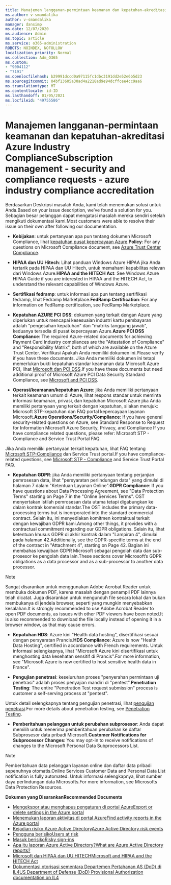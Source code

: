 ```yaml
---
title: Manajemen langganan-permintaan keamanan dan kepatuhan-akreditasi Azure Industry Compliance
ms.author: v-smandalika
author: v-smandalika
manager: dansimp
ms.date: 12/07/2020
ms.audience: Admin
ms.topic: article
ms.service: o365-administration
ROBOTS: NOINDEX, NOFOLLOW
localization_priority: Normal
ms.collection: Adm_O365
ms.custom:
- "9004112"
- "7191"
ms.openlocfilehash: b29991dccd0a97115fc1dbc3191dd2e52e6b5d23
ms.sourcegitcommit: 04bf13605a30ad4a2218ad9e94dcffcee4cc9aa6
ms.translationtype: MT
ms.contentlocale: id-ID
ms.lasthandoff: 01/05/2021
ms.locfileid: "49755586"
---
```

# <a name="subscription-management---security-and-compliance-requests---azure-industry-compliance-accreditation"></a><span data-ttu-id="e1359-102">Manajemen langganan-permintaan keamanan dan kepatuhan-akreditasi Azure Industry Compliance</span><span class="sxs-lookup"><span data-stu-id="e1359-102">Subscription management - security and compliance requests - azure industry compliance accreditation</span></span>

<span data-ttu-id="e1359-103">Berdasarkan Deskripsi masalah Anda, kami telah menemukan solusi untuk Anda.</span><span class="sxs-lookup"><span data-stu-id="e1359-103">Based on your issue description, we’ve found a solution for you.</span></span> <span data-ttu-id="e1359-104">Sebagian besar pelanggan dapat mengatasi masalah mereka sendiri setelah mengikuti dokumentasi kami.</span><span class="sxs-lookup"><span data-stu-id="e1359-104">Most customers were able to resolve their issue on their own after following our documentation.</span></span>

- <span data-ttu-id="e1359-105">**Kebijakan**: untuk pertanyaan apa pun tentang dokumen Microsoft Compliance, lihat [kepatuhan pusat kepercayaan Azure](https://docs.microsoft.com/compliance/regulatory/offering-SOC).</span><span class="sxs-lookup"><span data-stu-id="e1359-105">**Policy**: For any questions on Microsoft Compliance document, see [Azure Trust Center Compliance](https://docs.microsoft.com/compliance/regulatory/offering-SOC).</span></span>

- <span data-ttu-id="e1359-106">**HIPAA dan UU Hitech**: Lihat panduan Windows Azure HIPAA jika Anda tertarik pada HIPAA dan UU Hitech, untuk memahami kapabilitas relevan dari Windows Azure.</span><span class="sxs-lookup"><span data-stu-id="e1359-106">**HIPAA and the HITECH Act**: See Windows Azure HIPAA Guide if you are interested in HIPAA and the HITECH Act, to understand the relevant capabilities of Windows Azure.</span></span>

- <span data-ttu-id="e1359-107">**Sertifikasi fedramp**: untuk informasi apa pun tentang sertifikasi fedramp, lihat Fedramp Marketplace.</span><span class="sxs-lookup"><span data-stu-id="e1359-107">**FedRamp Certification**: For any information on FedRamp certification, see FedRamp Marketplace.</span></span>

- <span data-ttu-id="e1359-108">**Kepatuhan AZURE PCI DSS**: dokumen yang terkait dengan Azure yang diperlukan untuk mencapai kesesuaian industri kartu pembayaran adalah "pengesahan kepatuhan" dan "matriks tanggung jawab", keduanya tersedia di pusat kepercayaan Azure.</span><span class="sxs-lookup"><span data-stu-id="e1359-108">**Azure PCI DSS Compliance**: The required Azure-related documents for achieving Payment Card Industry compliances are the "Attestation of Compliance" and "Responsibility Matrix", both of which are available on the Azure Trust Center.</span></span> <span data-ttu-id="e1359-109">Verifikasi Apakah Anda memiliki dokumen ini.</span><span class="sxs-lookup"><span data-stu-id="e1359-109">Please verify if you have these documents.</span></span> <span data-ttu-id="e1359-110">Jika Anda memiliki dokumen ini tetapi memerlukan bukti kepatuhan standar keamanan data Microsoft Azure PCI, lihat [Microsoft dan PCI DSS](https://docs.microsoft.com/compliance/regulatory/offering-PCI-DSS).</span><span class="sxs-lookup"><span data-stu-id="e1359-110">If you have these documents but need additional proof of Microsoft Azure PCI Data Security Standard Compliance, see [Microsoft and PCI DSS](https://docs.microsoft.com/compliance/regulatory/offering-PCI-DSS).</span></span>

- <span data-ttu-id="e1359-111">**Operasi/keamanan/kepatuhan Azure**: jika Anda memiliki pertanyaan terkait keamanan umum di Azure, lihat respons standar untuk meminta informasi keamanan, privasi, dan kepatuhan Microsoft Azure jika Anda memiliki pertanyaan yang terkait dengan kepatuhan, silakan merujuk: Microsoft STP-kepatuhan dan FAQ portal kepercayaan layanan Microsoft.</span><span class="sxs-lookup"><span data-stu-id="e1359-111">**Azure Operations/Security/Compliance**: If you have general security-related questions on Azure, see Standard Response to Request for Information Microsoft Azure Security, Privacy, and Compliance If you have compliance related questions, please refer: Microsoft STP - Compliance and Service Trust Portal FAQ.</span></span>

<span data-ttu-id="e1359-112">Jika Anda memiliki pertanyaan terkait kepatuhan, lihat FAQ tentang [Microsoft STP-Compliance](https://www.microsoft.com/trust-center/compliance/compliance-overview) dan Service Trust portal.</span><span class="sxs-lookup"><span data-stu-id="e1359-112">If you have compliance-related questions, see [Microsoft STP - Compliance](https://www.microsoft.com/trust-center/compliance/compliance-overview) and Service Trust Portal FAQ.</span></span>

- <span data-ttu-id="e1359-113">**Kepatuhan GDPR**: jika Anda memiliki pertanyaan tentang perjanjian pemrosesan data, lihat "persyaratan perlindungan data" yang dimulai di halaman 7 dalam "Ketentuan Layanan Online".</span><span class="sxs-lookup"><span data-stu-id="e1359-113">**GDPR Compliance**: If you have questions about Data Processing Agreement, see "Data Protection Terms" starting on Page 7 in the "Online Services Terms".</span></span> <span data-ttu-id="e1359-114">OST menyertakan istilah pemrosesan data utama tetapi digabungkan ke dalam kontrak komersial standar.</span><span class="sxs-lookup"><span data-stu-id="e1359-114">The OST includes the primary data-processing terms but is incorporated into the standard commercial contract.</span></span> <span data-ttu-id="e1359-115">Selain itu, ini menyediakan komitmen kontraktual terkait dengan kewajiban GDPR kami.</span><span class="sxs-lookup"><span data-stu-id="e1359-115">Among other things, it provides with a contractual commitment regarding our GDPR obligations.</span></span> <span data-ttu-id="e1359-116">Selain itu, lihat ketentuan khusus GDPR di akhir kontrak dalam "Lampiran 4", dimulai pada halaman 42.</span><span class="sxs-lookup"><span data-stu-id="e1359-116">Additionally, see the GDPR-specific terms at the end of the contract in "Attachment 4", starting on Page 42.</span></span> <span data-ttu-id="e1359-117">Bagian ini membahas kewajiban GDPR Microsoft sebagai pengolah data dan sub-prosesor ke pengolah data lain.</span><span class="sxs-lookup"><span data-stu-id="e1359-117">These sections cover Microsoft’s GDPR obligations as a data processor and as a sub-processor to another data processor.</span></span>

> [!NOTE]
> <span data-ttu-id="e1359-118">Sangat disarankan untuk menggunakan Adobe Acrobat Reader untuk membuka dokumen PDF, karena masalah dengan penampil PDF lainnya telah dicatat. Juga disarankan untuk mengunduh file secara lokal dan bukan membukanya di jendela browser, seperti yang mungkin menyebabkan kesalahan.</span><span class="sxs-lookup"><span data-stu-id="e1359-118">It is strongly recommended to use Adobe Acrobat Reader to open PDF documents, as issues with other PDF viewers have been noted.It is also recommended to download the file locally instead of opening it in a browser window, as that may cause errors.</span></span>

- <span data-ttu-id="e1359-119">**Kepatuhan HDS**: Azure kini "Health data hosting", disertifikasi sesuai dengan persyaratan Prancis.</span><span class="sxs-lookup"><span data-stu-id="e1359-119">**HDS Compliance**: Azure is now "Health Data Hosting", certified in accordance with French requirements.</span></span> <span data-ttu-id="e1359-120">Untuk informasi selengkapnya, lihat "Microsoft Azure kini disertifikasi untuk menghosting data kesehatan sensitif di Prancis".</span><span class="sxs-lookup"><span data-stu-id="e1359-120">For more information, see "Microsoft Azure is now certified to host sensitive health data in France".</span></span>

- <span data-ttu-id="e1359-121">**Pengujian penetrasi**: keseluruhan proses "penyerahan permintaan uji penetrasi" adalah proses penyajian mandiri di "pentest".</span><span class="sxs-lookup"><span data-stu-id="e1359-121">**Penetration Testing**: The entire "Penetration Test request submission" process is customer a self-serving process at "pentest".</span></span>

<span data-ttu-id="e1359-122">Untuk detail selengkapnya tentang pengujian penetrasi, lihat [pengujian penetrasi](https://docs.microsoft.com/azure/security/fundamentals/pen-testing).</span><span class="sxs-lookup"><span data-stu-id="e1359-122">For more details about penetration testing, see [Penetration Testing](https://docs.microsoft.com/azure/security/fundamentals/pen-testing).</span></span>

- <span data-ttu-id="e1359-123">**Pemberitahuan pelanggan untuk perubahan subprosesor**: Anda dapat memilih untuk menerima pemberitahuan perubahan ke daftar Subprosesor data pribadi Microsoft.</span><span class="sxs-lookup"><span data-stu-id="e1359-123">**Customer Notifications for Subprocessor Changes**: You may opt-in to receive notifications of changes to the Microsoft Personal Data Subprocessors List.</span></span>

> [!NOTE]
> <span data-ttu-id="e1359-124">Pemberitahuan data pelanggan layanan online dan daftar data pribadi sepenuhnya otomatis.</span><span class="sxs-lookup"><span data-stu-id="e1359-124">Online Services Customer Data and Personal Data List notification is fully automated.</span></span> <span data-ttu-id="e1359-125">Untuk informasi selengkapnya, lihat sumber daya perlindungan data Microsofts.</span><span class="sxs-lookup"><span data-stu-id="e1359-125">For more information, see Microsofts Data Protection Resources.</span></span>

<span data-ttu-id="e1359-126">**Dokumen yang Disarankan**</span><span class="sxs-lookup"><span data-stu-id="e1359-126">**Recommended Documents**</span></span>

- [<span data-ttu-id="e1359-127">Mengekspor atau menghapus pengaturan di portal Azure</span><span class="sxs-lookup"><span data-stu-id="e1359-127">Export or delete settings in the Azure portal</span></span>](https://docs.microsoft.com/azure/azure-portal/set-preferences)
- [<span data-ttu-id="e1359-128">Menemukan laporan aktivitas di portal Azure</span><span class="sxs-lookup"><span data-stu-id="e1359-128">Find activity reports in the Azure portal</span></span>](https://docs.microsoft.com/azure/active-directory/reports-monitoring/howto-find-activity-reports)
- [<span data-ttu-id="e1359-129">Kejadian risiko Azure Active Directory</span><span class="sxs-lookup"><span data-stu-id="e1359-129">Azure Active Directory risk events</span></span>](https://docs.microsoft.com/azure/active-directory/identity-protection/overview-identity-protection)
- [<span data-ttu-id="e1359-130">Pengguna berisiko</span><span class="sxs-lookup"><span data-stu-id="e1359-130">Users at risk</span></span>](https://docs.microsoft.com/azure/active-directory/identity-protection/overview-identity-protection)
- [<span data-ttu-id="e1359-131">Masuk berisiko</span><span class="sxs-lookup"><span data-stu-id="e1359-131">Risky sign-ins</span></span>](https://docs.microsoft.com/azure/active-directory/identity-protection/overview-identity-protection)
- [<span data-ttu-id="e1359-132">Apa itu laporan Azure Active Directory?</span><span class="sxs-lookup"><span data-stu-id="e1359-132">What are Azure Active Directory reports?</span></span>](https://docs.microsoft.com/azure/active-directory/reports-monitoring/overview-reports)
- [<span data-ttu-id="e1359-133">Microsoft dan HIPAA dan UU HITECH</span><span class="sxs-lookup"><span data-stu-id="e1359-133">Microsoft and HIPAA and the HITECH Act</span></span>](https://docs.microsoft.com/compliance/regulatory/offering-hipaa-hitech)
- [<span data-ttu-id="e1359-134">Dokumentasi otorisasi sementara Departemen Pertahanan AS (DoD) di IL4</span><span class="sxs-lookup"><span data-stu-id="e1359-134">US Department of Defense (DoD) Provisional Authorization documentation on IL4</span></span>](https://docs.microsoft.com/compliance/regulatory/offering-DoD-DISA-L2-L4-L5)













